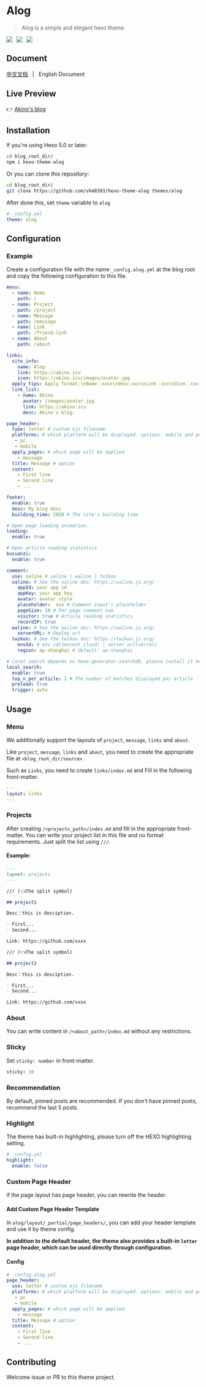 # Alog

> Alog is a simple and elegant hexo theme.

<div style="display: flex;">
  <img style="margin-right: 10px" src="https://img.shields.io/npm/v/hexo-theme-alog" />
  <img style="margin-right: 10px" src="https://img.shields.io/npm/dw/hexo-theme-alog"/>
  <img style="margin-right: 10px" src="https://img.shields.io/github/license/vkm0303/hexo-theme-alog"/>
</div>

## Document

[中文文档](/README.zh-CN.md) &nbsp; | &nbsp; English Document

## Live Preview

👉 <a href="https://akino.icu" target="_blank">Akino's blog</a>

## Installation

If you're using Hexo 5.0 or later:

```bash
cd blog_root_dir/
npm i hexo-theme-alog
```

Or you can clone this repository:

```bash
cd blog_root_dir/
git clone https://github.com/vkm0303/hexo-theme-alog themes/alog
```

After done this, set `theme` variable to `alog`

```yml
# _config.yml
theme: alog
```

## Configuration

### Example

Create a configuration file with the name `_config.alog.yml` at the blog root and copy the following configuration to this file.

```yml
menu:
  - name: Home
    path: /
  - name: Project
    path: /project
  - name: Message
    path: /message
  - name: Link
    path: /friend-link
  - name: About
    path: /about

links:
  site_info:
    name: Alog
    link: https://akino.icu
    icon: https://akino.icu/images/avatar.jpg
  apply_tips: Apply format:\nName：xxxx\ndesc:xxx\nLink：xxx\nIcon：xxx
  link_list:
    - name: Akino
      avatar: /images/avatar.jpg
      link: https://akino.icu
      desc: Akino's blog.

page_header: 
  type: letter # custom ejs filename
  platforms: # which platform will be displayed. options: mobile and pc
   - pc
   - mobile
  apply_pages: # which page will be applied
    - message
  title: Message # option
  content:
    - First line
    - Second line
    - ...

footer:
  enable: true
  desc: My blog desc
  building_time: 2020 # The site's building time

# Open page loading animation.
loading:
  enable: true

# Open article reading statistics
busuanzi:
  enable: true

comment:
  use: valine # valine | waline | twikoo
  valine: # See the valine doc: https://valine.js.org/
    appId: your app id
    appKey: your app key
    avatar: avatar style
    placeholder:  xxx # Comment input's placeholder
    pageSize: 10 # Per page comment num
    visitor: true # Article reading statistics
    recordIP: true
  waline: # See the waline doc: https://waline.js.org/
    serverURL: # Deploy url
  twikoo: # See the twikoo doc: https://twikoo.js.org/
    envId: # env id(tencent cloud) | server url(vercel)
    region: ap-shanghai # default: ap-shanghai

# Local search depends on hexo-generator-searchdb, please install it before using local search.
local_search:
  enable: true
  top_n_per_article: 1 # The number of matches displayed per article
  preload: true
  trigger: auto
```

## Usage

### Menu

We additionally support the layouts of `project`, `message`, `links` and `about`.

Like `project`, `message`, `links` and `about`, you need to create the appropriate file at `<blog_root_dir/source>`.

Such as `Links`, you need to create `links/index.md` and Fill in the following front-matter.

```yml
---
layout: links
---
```

### Projects

After creating `/<projects_path>/index.md` and fill in the appropriate front-matter. You can write your project list in this file and no format requirements. Just split the list using `///`.

#### Example:

```md
---
layout: projects
---

/// (👈The split symbol)

## project1

Desc：this is desciption.

- First...
- Second...

Link: https://github.com/xxxx

/// (👈The split symbol)

## project2

Desc：this is desciption.

- First...
- Second...

Link: https://github.com/xxxx
```

### About

You can write content in `/<about_path>/index.md` without any restrictions.

### Sticky

Set `sticky: number` in front-matter.

```yml
sticky: 10
```

### Recommendation

By default, pinned posts are recommended. If you don't have pinned posts, recommend the last 5 posts.

### Highlight

The theme has built-in highlighting, please turn off the HEXO highlighting setting.

```yml
# _config.yml
highlight:
  enable: false
```

### Custom Page Header

if the page layout has page header, you can rewrite the header. 

#### Add Custom Page Header Template

In `alog/layout/_partial/page_headers/`, you can add your header template and use it by theme config.


**In addition to the default header, the theme also provides a built-in `letter` page header, which can be used directly through configuration.**
#### Config

```yml
# _config.alog.yml
page_header: 
  use: letter # custom ejs filename
  platforms: # which platform will be displayed. options: mobile and pc
   - pc
   - mobile
  apply_pages: # which page will be applied
    - message
  title: Message # option
  content:
    - First line
    - Second line
    - ...
```

## Contributing

Welcome issue or PR to this theme project.
